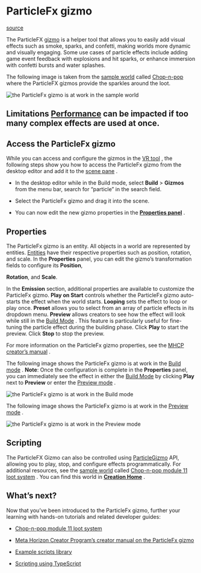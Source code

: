 # ParticleFx gizmo

[source](https://developers.meta.com/horizon-worlds/learn/documentation/code-blocks-and-gizmos/particlefx-gizmo)

The ParticleFX [gizmo](/horizon-worlds/learn/documentation/code-blocks-and-gizmos/about-gizmos) is a helper tool that allows you to easily add visual effects such as smoke, sparks, and confetti, making worlds more dynamic and visually engaging. Some use cases of particle effects include adding game event feedback with explosions and hit sparks, or enhance immersion with confetti bursts and water splashes.

The following image is taken from the [sample world](/horizon-worlds/learn/documentation/tutorial-worlds/getting-started-with-tutorials/tutorial-prerequisites) called [Chop-n-pop](/horizon-worlds/learn/documentation/tutorial-worlds/chop-n-pop-sample-world/module-1-setup) where the ParticleFX gizmos provide the sparkles around the loot.

![the ParticleFx gizmo is at work in the sample world](https://scontent.flba1-1.fna.fbcdn.net/v/t39.2365-6/507682304_743560894848531_5873676846396048984_n.png?_nc_cat=101&ccb=1-7&_nc_sid=e280be&_nc_ohc=nr9iZ1pH7yQQ7kNvwFJsv4H&_nc_oc=AdkYfg4Wb0HhAxxaqLDYsEt9HDZ7zaZpsomNxxldfjyuuOfO3mikikh_a8RhosDAOY4&_nc_zt=14&_nc_ht=scontent.flba1-1.fna&_nc_gid=Z9gIWGBfQd8LN2bk7Q24vQ&oh=00_AfQ5JOc_V2LTWb13Y3M0vVEiw0-0izqWhsqeL66VeM0tGw&oe=689BAC8A)

## Limitations [Performance](/horizon-worlds/learn/documentation/performance-best-practices-and-tooling/performance-best-practices/cpu-and-typescript-optimization-best-practices) can be impacted if too many complex effects are used at once.

## Access the ParticleFx gizmo

While you can access and configure the gizmos in the [VR tool](/horizon-worlds/learn/documentation/vr-creation/getting-started/create-a-new-world-in-horizon) , the following steps show you how to access the ParticleFx gizmo from the desktop editor and add it to the [scene pane](/horizon-worlds/learn/documentation/desktop-editor/getting-started/user-interface/UI-panels-and-tabs#scene-pane) .

*   In the desktop editor while in the Build mode, select **Build** \> **Gizmos** from the menu bar, search for “particle” in the search field.
    

*   Select the ParticleFx gizmo and drag it into the scene.
    

*   You can now edit the new gizmo properties in the [**Properties panel**](/horizon-worlds/learn/documentation/desktop-editor/getting-started/user-interface/UI-panels-and-tabs#properties-pane) .
    

## Properties

The ParticleFx gizmo is an entity. All objects in a world are represented by entities. [Entities](/horizon-worlds/reference/2.0.0/core_entity) have their respective properties such as position, rotation, and scale. In the **Properties** panel, you can edit the gizmo’s transformation fields to configure its **Position**, 

**Rotation**, and **Scale**.

In the **Emission** section, additional properties are available to customize the ParticleFx gizmo. **Play on Start** controls whether the ParticleFx gizmo auto-starts the effect when the world starts. **Looping** sets the effect to loop or play once. **Preset** allows you to select from an array of particle effects in its dropdown menu. **Preview** allows creators to see how the effect will look while still in the [Build Mode](/horizon-worlds/learn/documentation/desktop-editor/getting-started/user-interface/operational-modes) . This feature is particularly useful for fine-tuning the particle effect during the building phase. Click **Play** to start the preview. Click **Stop** to stop the preview.

For more information on the ParticleFx gizmo properties, see the [MHCP creator’s manual](https://github.com/MHCPCreators/horizonCreatorManual/blob/main/HorizonTechnicalDoc.md#particlefx-gizmo) .

The following image shows the ParticleFx gizmo is at work in the [Build mode](/horizon-worlds/learn/documentation/desktop-editor/getting-started/user-interface/operational-modes) . **Note**: Once the configuration is complete in the **Properties** panel, you can immediately see the effect in either the [Build Mode](/horizon-worlds/learn/documentation/desktop-editor/getting-started/user-interface/operational-modes) by clicking **Play** next to **Preview** or enter the [Preview mode](/horizon-worlds/learn/documentation/desktop-editor/getting-started/preview-mode) .

![the ParticleFx gizmo is at work in the Build mode](https://scontent.flba1-1.fna.fbcdn.net/v/t39.2365-6/508169171_743560911515196_8638356247995966737_n.png?_nc_cat=100&ccb=1-7&_nc_sid=e280be&_nc_ohc=gj9GE_4WcccQ7kNvwGKhZ6d&_nc_oc=AdmyMHH6kQVUGHH_Vco7wvVOXCSMXTIcssnfcn8iLFd0WM-wH1Bt9j5boog5Sr_jfnA&_nc_zt=14&_nc_ht=scontent.flba1-1.fna&_nc_gid=Z9gIWGBfQd8LN2bk7Q24vQ&oh=00_AfQXUzY1G50gCBRPZZnEJzzInrP6MxXmPd55RWeBseQ19Q&oe=689B9F03)

The following image shows the ParticleFx gizmo is at work in the [Preview mode](/horizon-worlds/learn/documentation/desktop-editor/getting-started/preview-mode) .

![the ParticleFx gizmo is at work in the Preview mode](https://scontent.flba1-1.fna.fbcdn.net/v/t39.2365-6/506729784_743560914848529_4035407153014293926_n.png?_nc_cat=104&ccb=1-7&_nc_sid=e280be&_nc_ohc=w_unovJiNRoQ7kNvwFole6P&_nc_oc=AdkjXTar0Y12AfBMbAlB9a1Bo1qaTZkPZU0X5dy8FEvQ0hkOs3ngucJaVAVNR0IJ81w&_nc_zt=14&_nc_ht=scontent.flba1-1.fna&_nc_gid=Z9gIWGBfQd8LN2bk7Q24vQ&oh=00_AfQFYetKTBj1FcRQ3oNtQmSPxY2zguUiejcycKBKoQE1rw&oe=689BC4A3)

## Scripting

The ParticleFX Gizmo can also be controlled using [ParticleGizmo](/horizon-worlds/reference/2.0.0/core_particlegizmo) API, allowing you to play, stop, and configure effects programmatically. For additional resources, see the [sample world](/horizon-worlds/learn/documentation/tutorial-worlds/getting-started-with-tutorials/tutorial-prerequisites) called [Chop-n-pop module 11 loot system](/horizon-worlds/learn/documentation/tutorial-worlds/chop-n-pop-sample-world/module-11-loot-system) . You can find this world in [**Creation Home**](/horizon-worlds/learn/documentation/desktop-editor/getting-started/creating-a-new-world) .

## What’s next?

Now that you’ve been introduced to the ParticleFx gizmo, further your learning with hands-on tutorials and related developer guides:

*   [Chop-n-pop module 11 loot system](/horizon-worlds/learn/documentation/tutorial-worlds/chop-n-pop-sample-world/module-11-loot-system)

*   [Meta Horizon Creator Program’s creator manual on the ParticleFx gizmo](https://github.com/MHCPCreators/horizonCreatorManual/blob/main/HorizonTechnicalDoc.md#particlefx-gizmo)

*   [Example scripts library](/horizon-worlds/learn/documentation/typescript/api-references-and-examples/example-scripts-library#particlefx-gizmo-example-script)

*   [Scripting using TypeScript](/horizon-worlds/learn/documentation/typescript/typescript)

 

 

 

 

 

 

 

 

 

 

 

 

 

 

 

 

 

 

 

 

 

 

 

 

 

 

 

 

 

 

 

 

 

 

 

 

 

 

 

 

 

 

 

 

 

 

 

 